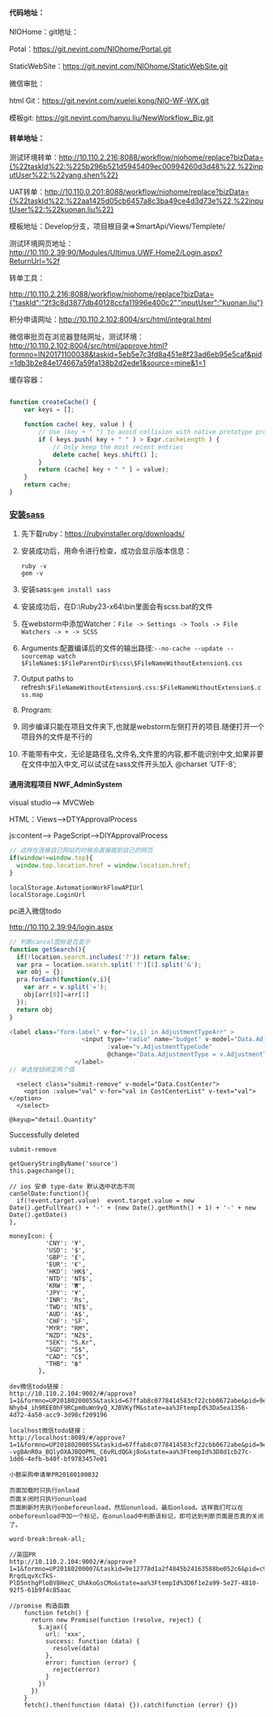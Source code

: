 #### 代码地址：

NIOHome：git地址：

Potal：<https://git.nevint.com/NIOhome/Portal.git>

StaticWebSite：<https://git.nevint.com/NIOhome/StaticWebSite.git>

微信审批：

html Git：<https://git.nevint.com/xuelei.kong/NIO-WF-WX.git>

模板git: <https://git.nevint.com/hanyu.liu/NewWorkflow_Biz.git>

#### 转单地址：

测试环境转单：http://10.110.2.216:8088/workflow/niohome/replace?bizData={%22taskId%22:%225b296b521d5945409ec00994260d3d48%22,%22inputUser%22:%22yang.shen%22}

UAT转单：http://10.110.0.201:8088/workflow/niohome/replace?bizData={%22taskId%22:%22aa1425d05cb6457a8c3ba49ce4d3d73e%22,%22inputUser%22:%22kuonan.liu%22}

模板地址：Develop分支，项目根目录=>SmartApi/Views/Templete/

测试环境网页地址：http://10.110.2.39:90/Modules/Ultimus.UWF.Home2/Login.aspx?ReturnUrl=%2f

转单工具：

http://10.110.2.216:8088/workflow/niohome/replace?bizData={"taskId":"2f3c8d3877db40128ccfa11996e400c2","inputUser":"kuonan.liu"}



积分申请网址：http://10.110.2.102:8004/src/html/integral.html



微信审批页在浏览器登陆网址，测试环境：http://10.110.2.102:8004/src/html/approve.html?formno=IN20171100038&taskid=5eb5e7c3fd8a451e8f23ad6eb95e5caf&pid=1db3b2e84e174667a59fa138b2d2ede1&source=mine&1=1



缓存容器：

```js

function createCache() {
	var keys = [];

	function cache( key, value ) {
		// Use (key + " ") to avoid collision with native prototype properties (see Issue #157)
		if ( keys.push( key + " " ) > Expr.cacheLength ) {
			// Only keep the most recent entries
			delete cache[ keys.shift() ];
		}
		return (cache[ key + " " ] = value);
	}
	return cache;
}
```

### [安装sass](http://blog.csdn.net/wytbr666/article/details/77477182) 

1. 先下载ruby：https://rubyinstaller.org/downloads/

2. 安装成功后，用命令进行检查，成功会显示版本信息：

   ```JS
   ruby -v
   gem -v
   ```

3. 安装sass:`gem install sass` 

4. 安装成功后，在D:\Ruby23-x64\bin里面会有scss.bat的文件

5. 在webstorm中添加Watcher：`File -> Settings -> Tools -> File Watchers -> + -> SCSS` 

6. Arguments:配置编译后的文件的输出路径:`--no-cache --update --sourcemap watch $FileName$:$FileParentDir$\css\$FileNameWithoutExtension$.css` 

7. Output paths to refresh:`$FileNameWithoutExtension$.css:$FileNameWithoutExtension$.css.map` 

8. Program:

9. 同步编译只能在项目文件夹下,也就是webstorm左侧打开的项目.随便打开一个项目外的文件是不行的

10. 不能带有中文，无论是路径名,文件名,文件里的内容,都不能识别中文,如果非要在文件中加入中文,可以试试在sass文件开头加入 @charset ‘UTF-8’;

#### 通用流程项目  NWF_AdminSystem

visual studio--> MVCWeb

HTML：Views-->DTYApprovalProcess

js:content--> PageScript-->DIYApprovalProcess	

```js
// 这样在连接自己网站的时候会直接跳到自己的网页
if(window!=window.top){
  window.top.location.href = window.location.href;
}
```

```
localStorage.AutomationWorkFlowAPIUrl
localStorage.LoginUrl
```

pc进入微信todo

http://10.110.2.39:94/login.aspx

```js
// 判断cancel图标是否显示
function getSearch(){
  if(!location.search.includes('?')) return false;
  var pra = location.search.split('?')[1].split('&');
  var obj = {};
  pra.forEach(function(v,i){
    var arr = v.split('=');
    obj[arr[0]]=arr[1]
  });
  return obj
}
```



```js
<label class="form-label" v-for="(v,i) in AdjustmentTypeArr" >
                    <input type="radio" name="budget" v-model="Data.AdjustmentTypeCode"
                           :value="v.AdjustmentTypeCode"
                           @change="Data.AdjustmentType = v.AdjustmentType"><span v-text="v.AdjustmentType"></span>
                  </label>
// 单选按钮绑定两个值
```

```
  <select class="submit-remove" v-model="Data.CostCenter">
    <option :value="val" v-for="val in CostCenterList" v-text="val"></option>
  </select>
```

```
@keyup="detail.Quantity"
```
Successfully deleted

```
submit-remove
```

```
getQueryStringByName('source')
this.pagechange();
```
```
// ios 安卓 type-date 默认选中状态不同
canSelDate:function(){
  if(!event.target.value)  event.target.value = new Date().getFullYear() + '-' + (new Date().getMonth() + 1) + '-' + new Date().getDate()
},
```
```
moneyIcon: {
          'CNY': '¥',
          'USD': '$',
          'GBP': '£',
          'EUR': '€',
          'HKD': 'HK$',
          'NTD': 'NT$',
          'KRW': '₩',
          'JPY': '¥',
          'INR': 'Rs',
          'TWD': 'NT$',
          'AUD': 'A$',
          'CHF': 'SF',
          "MYR": "RM",
          "NZD": "NZ$",
          "SEK": "S.Kr",
          "SGD": "S$",
          "CAD": "C$",
          "THB": "฿"
        },
```



```
dev微信todo链接：
http://10.110.2.104:9002/#/approve?1=1&formno=UP20180200055&taskid=67ffab8c0778414583cf22cbb0672abe&pid=9ecc547e57d840278e843e44da7655e1&source=todo&1=1&Rtn=weixin&wxcode=4nviXU-Nhyb4_ih9REE0hF9RCpm0uWn9yQ_XJBVKyfM&state=aa%3FtempId%3Da5ea1356-4d72-4a50-acc9-3d98cf209196
```

```
localhost微信todo链接：
http://localhost:8089/#/approve?1=1&formno=UP20180200055&taskid=67ffab8c0778414583cf22cbb0672abe&pid=9ecc547e57d840278e843e44da7655e1&source=todo&1=1&Rtn=weixin&wxcode=0PtM0--vgBAnR0a_BQlyOXAJBQOPML_C6vRLdQGkj8o&state=aa%3FtempId%3D8d1cb27c-1dd6-4efb-b40f-bf9783457e01
```

```
小额采购申请单PR20180100032
```

```	
页面加载时只执行onload
页面关闭时只执行onunload
页面刷新时先执行onbeforeunload，然后onunload，最后onload。这样我们可以在onbeforeunload中加一个标记，在onunload中判断该标记，即可达到判断页面是否真的关闭了。
```

```
word-break:break-all;
```

``` 
//英国PR
http://10.110.2.104:9002/#/approve?1=1&formno=UP20180200007&taskid=9e12778d1a2f4845b24163588be052c6&pid=c95f538d27c047beb227a3dd48fdad8a&source=todo&Rtn=weixin&wxcode=-RrqdLqvXcTkS-PlD5nthgPloBV8HezC_UhAkoGsCMo&state=aa%3FtempId%3D6f1e2a99-5e27-4810-92f5-61b9f4c85aac
```

```
//promise 构造函数
	function fetch() {
      return new Promise(function (resolve, reject) {
        $.ajax({
          url: 'xxx',
          success: function (data) {
            resolve(data)
          },
          error: function (error) {
            reject(error)
          }
        })
      })
    }
    fetch().then(function (data) {}).catch(function (error) {})
```

